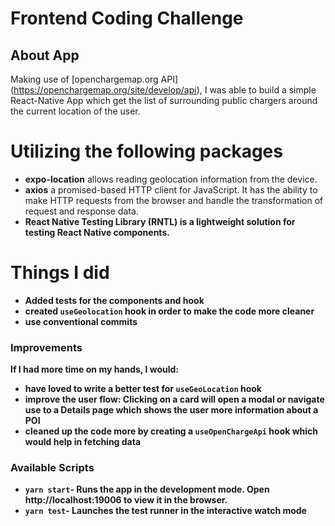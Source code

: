 # Frontend Coding Challenge

## About App

Making use of [openchargemap.org API] (https://openchargemap.org/site/develop/api), I was able to build a simple React-Native App which get the list of surrounding public chargers around the current location of the user.

# Utilizing the following packages

- <b>expo-location</b> allows reading geolocation information from the device.
- <b>axios</b> a promised-based HTTP client for JavaScript. It has the ability to make HTTP requests from the browser and handle the transformation of request and response data.
- <b>React Native Testing Library (RNTL) is a lightweight solution for testing React Native components.

# Things I did

- Added tests for the components and hook
- created `useGeolocation` hook in order to make the code more cleaner
- use conventional commits

### Improvements

If I had more time on my hands, I would:

- have loved to write a better test for `useGeoLocation` hook
- improve the user flow: Clicking on a card will open a modal or navigate use to a Details page which shows the user more information about a POI
- cleaned up the code more by creating a `useOpenChargeApi` hook which would help in fetching data

### Available Scripts

- `yarn start`- Runs the app in the development mode. Open http://localhost:19006 to view it in the browser.
- `yarn test`- Launches the test runner in the interactive watch mode
